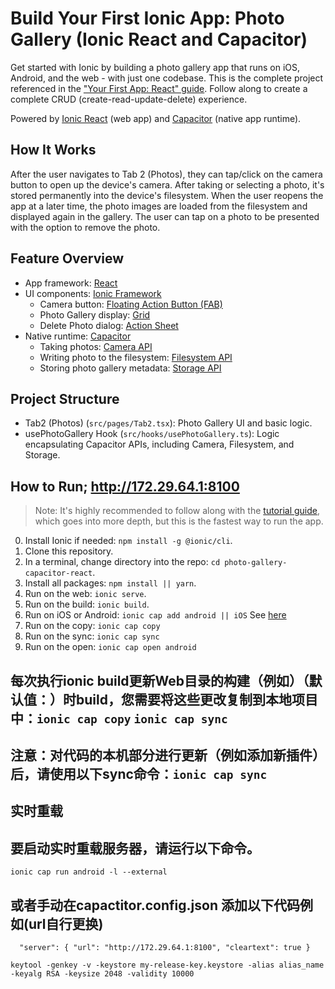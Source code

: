 # Build Your First Ionic App: Photo Gallery (Ionic React and Capacitor)

Get started with Ionic by building a photo gallery app that runs on iOS, Android, and the web - with just one codebase. This is the complete project referenced in the ["Your First App: React" guide](https://ionicframework.com/docs/react/your-first-app). Follow along to create a complete CRUD (create-read-update-delete) experience.

Powered by [Ionic React](https://ionicframework.com/docs/react) (web app) and [Capacitor](https://capacitor.ionicframework.com) (native app runtime).

## How It Works

After the user navigates to Tab 2 (Photos), they can tap/click on the camera button to open up the device's camera. After taking or selecting a photo, it's stored permanently into the device's filesystem. When the user reopens the app at a later time, the photo images are loaded from the filesystem and displayed again in the gallery. The user can tap on a photo to be presented with the option to remove the photo.

## Feature Overview
* App framework: [React](https://reactjs.org/)
* UI components: [Ionic Framework](https://ionicframework.com/docs/components)
  * Camera button: [Floating Action Button (FAB)](https://ionicframework.com/docs/api/fab)
  * Photo Gallery display: [Grid](https://ionicframework.com/docs/api/grid)
  * Delete Photo dialog: [Action Sheet](https://ionicframework.com/docs/api/action-sheet) 
* Native runtime: [Capacitor](https://capacitor.ionicframework.com)
  * Taking photos: [Camera API](https://capacitor.ionicframework.com/docs/apis/camera)
  * Writing photo to the filesystem: [Filesystem API](https://capacitor.ionicframework.com/docs/apis/filesystem)
  * Storing photo gallery metadata: [Storage API](https://capacitor.ionicframework.com/docs/apis/storage)

## Project Structure
* Tab2 (Photos) (`src/pages/Tab2.tsx`): Photo Gallery UI and basic logic.
* usePhotoGallery Hook (`src/hooks/usePhotoGallery.ts`): Logic encapsulating Capacitor APIs, including Camera, Filesystem, and Storage.

## How to Run; http://172.29.64.1:8100

> Note: It's highly recommended to follow along with the [tutorial guide](https://ionicframework.com/docs/react/your-first-app), which goes into more depth, but this is the fastest way to run the app. 

0) Install Ionic if needed: `npm install -g @ionic/cli`.
1) Clone this repository.
2) In a terminal, change directory into the repo: `cd photo-gallery-capacitor-react`.
3) Install all packages: `npm install || yarn`.
4) Run on the web: `ionic serve`.
5) Run on the build: `ionic build`.
6) Run on iOS or Android: `ionic cap add android || iOS` See [here](https://ionicframework.com/docs/building/running)
7) Run on the copy: `ionic cap copy`
8) Run on the sync: `ionic cap sync`
9) Run on the open: `ionic cap open android`

## 每次执行ionic build更新Web目录的构建（例如）（默认值：）时build，您需要将这些更改复制到本地项目中：`ionic cap copy`  `ionic cap sync`
## 注意：对代码的本机部分进行更新（例如添加新插件）后，请使用以下sync命令：`ionic cap sync`
## 实时重载
## 要启动实时重载服务器，请运行以下命令。
`ionic cap run android -l --external`
## 或者手动在capactitor.config.json 添加以下代码例如(url自行更换)
`  "server": {
    "url": "http://172.29.64.1:8100",
    "cleartext": true
  }`

`keytool -genkey -v -keystore my-release-key.keystore -alias alias_name -keyalg RSA -keysize 2048 -validity 10000`
